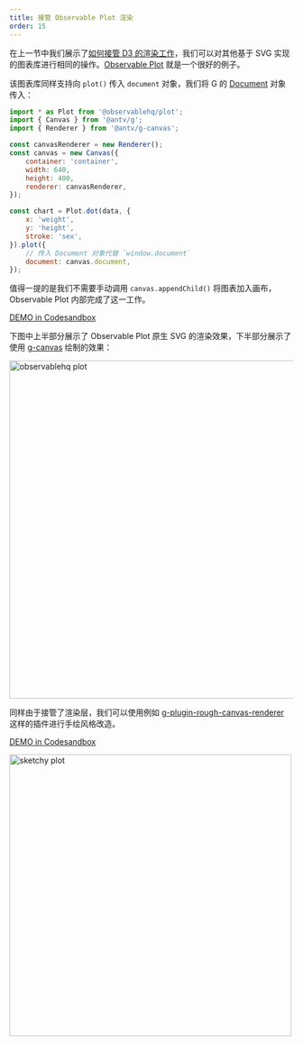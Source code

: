 ```yaml
---
title: 接管 Observable Plot 渲染
order: 15
---
```


在上一节中我们展示了[如何接管 D3 的渲染工作](/zh/docs/guide/diving-deeper/d3)，我们可以对其他基于 SVG 实现的图表库进行相同的操作。[Observable Plot](https://github.com/observablehq/plot) 就是一个很好的例子。

该图表库同样支持向 `plot()` 传入 `document` 对象，我们将 G 的 [Document](/zh/docs/api/builtin-objects/document) 对象传入：

```js
import * as Plot from '@observablehq/plot';
import { Canvas } from '@antv/g';
import { Renderer } from '@antv/g-canvas';

const canvasRenderer = new Renderer();
const canvas = new Canvas({
    container: 'container',
    width: 640,
    height: 400,
    renderer: canvasRenderer,
});

const chart = Plot.dot(data, {
    x: 'weight',
    y: 'height',
    stroke: 'sex',
}).plot({
    // 传入 Document 对象代替 `window.document`
    document: canvas.document,
});
```

值得一提的是我们不需要手动调用 `canvas.appendChild()` 将图表加入画布，Observable Plot 内部完成了这一工作。

[DEMO in Codesandbox](https://codesandbox.io/s/observable-plot-eh62fb?file=/index.js)

下图中上半部分展示了 Observable Plot 原生 SVG 的渲染效果，下半部分展示了使用 [g-canvas](/zh/docs/api/renderer/canvas) 绘制的效果：

<img src="https://gw.alipayobjects.com/mdn/rms_6ae20b/afts/img/A*EyjlTIwCrlgAAAAAAAAAAAAAARQnAQ" width="600" alt="observablehq plot">

同样由于接管了渲染层，我们可以使用例如 [g-plugin-rough-canvas-renderer](/zh/docs/plugins/rough-canvas-renderer) 这样的插件进行手绘风格改造。

[DEMO in Codesandbox](https://codesandbox.io/s/sketchy-observable-plot-fd1smr?file=/index.js)

<img src="https://gw.alipayobjects.com/mdn/rms_6ae20b/afts/img/A*022sTZrfznEAAAAAAAAAAAAAARQnAQ" width="500" alt="sketchy plot">
